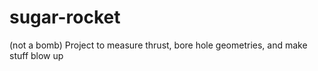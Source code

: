 # sugar-rocket
(not a bomb)
Project to measure thrust, bore hole geometries, and make stuff blow up


